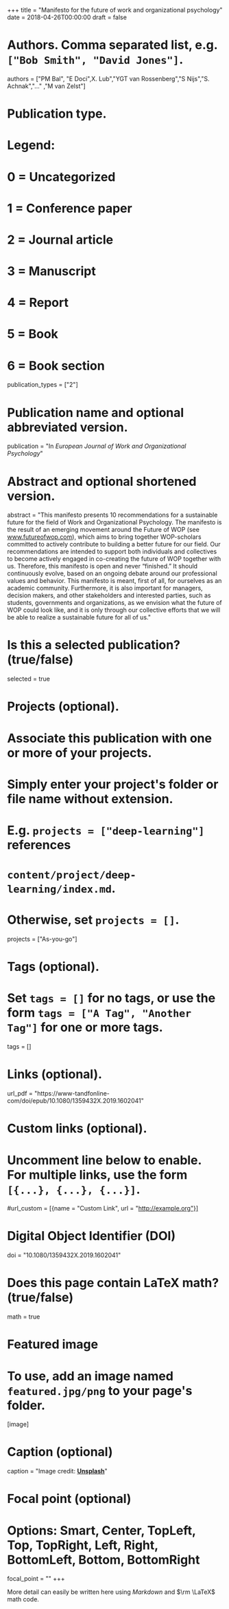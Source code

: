 +++
title = "Manifesto for the future of work and organizational psychology"
date = 2018-04-26T00:00:00
draft = false

# Authors. Comma separated list, e.g. `["Bob Smith", "David Jones"]`.
authors = ["PM Bal", "E Doci",X. Lub","YGT van Rossenberg","S Nijs","S. Achnak","..." ,"M van Zelst"]

# Publication type.
# Legend:
# 0 = Uncategorized
# 1 = Conference paper
# 2 = Journal article
# 3 = Manuscript
# 4 = Report
# 5 = Book
# 6 = Book section
publication_types = ["2"]

# Publication name and optional abbreviated version.
publication = "In *European Journal of Work and Organizational Psychology*"

# Abstract and optional shortened version.
abstract = "This manifesto presents 10 recommendations for a sustainable future for the field of Work and Organizational Psychology. The manifesto is the result of an emerging movement around the Future of WOP (see www.futureofwop.com), which aims to bring together WOP-scholars committed to actively contribute to building a better future for our field. Our recommendations are intended to support both individuals and collectives to become actively engaged in co-creating the future of WOP together with us. Therefore, this manifesto is open and never “finished.” It should continuously evolve, based on an ongoing debate around our professional values and behavior. This manifesto is meant, first of all, for ourselves as an academic community. Furthermore, it is also important for managers, decision makers, and other stakeholders and interested parties, such as students, governments and organizations, as we envision what the future of WOP could look like, and it is only through our collective efforts that we will be able to realize a sustainable future for all of us."

# Is this a selected publication? (true/false)
selected = true

# Projects (optional).
#   Associate this publication with one or more of your projects.
#   Simply enter your project's folder or file name without extension.
#   E.g. `projects = ["deep-learning"]` references 
#   `content/project/deep-learning/index.md`.
#   Otherwise, set `projects = []`.
projects = ["As-you-go"]

# Tags (optional).
#   Set `tags = []` for no tags, or use the form `tags = ["A Tag", "Another Tag"]` for one or more tags.
tags = []

# Links (optional).
url_pdf = "https://www-tandfonline-com/doi/epub/10.1080/1359432X.2019.1602041"

# Custom links (optional).
#   Uncomment line below to enable. For multiple links, use the form `[{...}, {...}, {...}]`.
#url_custom = [{name = "Custom Link", url = "http://example.org"}]

# Digital Object Identifier (DOI)
doi = "10.1080/1359432X.2019.1602041"

# Does this page contain LaTeX math? (true/false)
math = true

# Featured image
# To use, add an image named `featured.jpg/png` to your page's folder. 
[image]
  # Caption (optional)
  caption = "Image credit: [**Unsplash**](https://unsplash.com/photos/pLCdAaMFLTE)"

  # Focal point (optional)
  # Options: Smart, Center, TopLeft, Top, TopRight, Left, Right, BottomLeft, Bottom, BottomRight
  focal_point = ""
+++

More detail can easily be written here using *Markdown* and $\rm \LaTeX$ math code.
